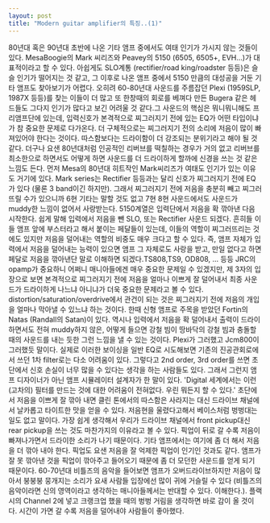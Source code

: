 ```yaml
---
layout: post
title: "Modern guitar amplifier의 특징..(1)"
---
```


80년대 혹은 90년대 초반에 나온 기타 앰프 중에서도 여태 인기가 가시지 않는 것들이 있다. MesaBoogie의 Mark 씨리즈와 Peavey의 5150 (6505, 6505+, EVH...)가 대표적이라고 할 수 있다. 아쉽게도 SLO계통 (rectifier/road king/roadster 등등)은 슬슬 인기가 떨어지는 것 같고, 그 이후로 나온 앰프 중에서 5150 만큼의 대성공을 거둔 기타 앰프도 찾아보기가 어렵다. 오히려 60-80년대 사운드를 주름잡던 Plexi (1959SLP, 1987X 등등)를 찾는 이들이 더 많고 또 한창때의 회로를 베껴다 만든 Bugera 같은 헤드들도 그다지 인기가 많다고 보긴 어려울 것 같다.그 사운드의 핵심은 뭐니뭐니해도 프리앰프단에 있는데, 입력신호가 본격적으로 찌그러지기 전에 있는 EQ가 어떤 타입이냐가 참 중요한 문제로 다가온다. 더 구체적으로는 찌그러지기 전의 소리에 저음이 많이 빠져있어야 한다는 것이다. 따스함보다는 드라이함이 더 강조되는 분위기라고 해야 될 것 같다. 더구나 요샌 80년대처럼 인공적인 리버브를 떡칠하는 경우가 거의 없고 리버브를 최소한으로 하면서도 어떻게 하면 사운드를 더 드라이하게 할까에 신경을 쓰는 것 같은 느낌도 든다. 먼저 Mesa의 80년대 히트작인 Mark씨리즈가 여태도 인기가 있는 이유도 거기에 있다. Mark series는 Rectifier 등등과는 달리 신호가 찌그러지기 전에 EQ가 있다 (물론 3 band이긴 하지만). 그래서 찌그러지기 전에 저음을 충분히 빼고 찌그러뜨릴 수가 있으니까 6현 기타는 말할 것도 없고 7현 8현 사운드에서도 사운드가 muddy한 느낌이 없어서 사랑받는다. 5150계열은 입력단에서 저음을 확 깎아낸 다음 시작한다. 쉽게 말해 입력에서 저음을 뺀 SLO, 또는 Rectifier 사운드 되겠다. 흔히들 이들 앰프 앞에 부스터라고 해서 붙이는 페달들이 있는데, 이들의 역할이 찌그러뜨리는 것에도 있지만 저음을 덜어내는 역할의 비중도 매우 크다고 할 수 있다. 즉, 앰프 자체가 입력에서 저음을 덜어내는 능력이 있으면 앰프 그 자체로도 사랑을 받고, 만일 없다고 하면 페달로 저음을 깎아낸단 말로 이해하면 되겠다.TS808,TS9, OD808, ... 등등 JRC의 opamp가 중요하니 어쩌니 매니아들에겐 매우 중요한 문제일 수 있겠지만, 제 3자의 입장으로 보면 본격적으로 찌그러지기 전에 저음을 얼마나 이쁘게 잘 덜어내서 최종 사운드가 드라이하게 나느냐 아니냐가 더욱 중요한 문제라고 볼 수 있다. distortion/saturation/overdrive에서 관건이 되는 것은 찌그러지기 전에 저음의 개입을 얼마나 막아낼 수 있느냐 하는 것이다. 한때 신형 앰프로 주목을 받았던 Fortin의 Natas (Randall의 Satan)이 있다. 역시나 입력에서 저음을 확 덜어내서 출력이 드라이하면서도 전혀 muddy하지 않은, 어떻게 들으면 강철 빔이 땅바닥의 강철 빔과 충돌할 때의 사운드를 내는 듯한 그런 느낌을 낼 수 있는 것이다. Plexi가 그러했고 Jcm800이 그러했듯 말이다. 실제로 이러한 보이싱을 일반 EQ로 시도해보면 기존의 진공관회로에서 쓰던 1차 filter로는 다소 어려움이 있다. 그렇다고 2nd order, 3rd order를 쓰면 초단에서 신호 손실이 너무 많을 수 있다는 생각을 하는 사람들도 있다. 그래서 그런지 앰프 디자이너가 아닌 앰프 시뮬레이터 설계자가 한 말이 있다. 'Digital 세계에서는 이런 (고차의) 필터를 만드는 것에 대한 어려움이 전혀없다. 우린 뭐든지 할 수 있다.' 초단에서 저음을 이쁘게 잘 깎아 내면 클린 톤에서의 따스함은 사라지는 대신 드라이브 채널에서 날카롭고 타이트한 맛을 얻을 수 있다. 저음현을 울렸다고해서 베이스처럼 벙벙대는 일도 없고 말이다. 가장 쉽게 생각해서 우리가 드라이브 채널에서 front pickup대신 rear pickup을 쓰는 것도 마찬가지의 이유라고 볼 수 있다. 픽업이 뒤로 갈 수록 저음이 빠져나가면서 드라이한 소리가 나기 때문이다. 기타 앰프에서는 여기에 좀 더 해서 저음을 더 깎아 내야 한다. 픽업도 요샌 저음을 잘 억제한 픽업이 인기인 것과도 같다. 앰프가 잘 못 깎아낸 것을 픽업이 깎아주고 들어오기 때문에 좀 더 모던한 사운드를 얻게 되기 때문이다. 60-70년대 비틀즈의 음악을 들어보면 앰프가 오버드라이브하지만 저음이 많아서 붕붕붕 뭉개지는 소리가 요새 사람들 입장에선 많이 귀에 거슬릴 수 있다 (비틀즈의 음악이라면 신의 영역이라고 생각하는 매니아들께서는 반대할 수 있다. 이해한다.). 플랙시의 Channel 2에 넣고 크랭크업 했을 때의 벙벙 거림을 생각하면 바로 감이 올 것이다. 시간이 가면 갈 수록 저음을 덜어내야 사람들이 좋아했다. 

